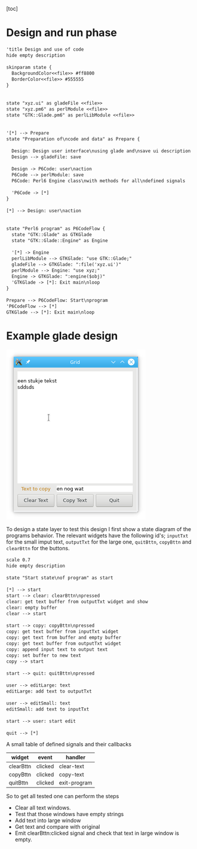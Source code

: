 [toc]

# Design and run phase

```plantuml
'title Design and use of code
hide empty description

skinparam state {
  BackgroundColor<<file>> #ff8800
  BorderColor<<file>> #555555
}


state "xyz.ui" as gladeFile <<file>>
state "xyz.pm6" as perlModule <<file>>
state "GTK::Glade.pm6" as perlLibModule <<file>>


'[*] --> Prepare
state "Preparation of\ncode and data" as Prepare {

  Design: Design user interface\nusing glade and\nsave ui description
  Design --> gladeFile: save

  Design -> P6Code: user\naction
  P6Code --> perlModule: save
  P6Code: Perl6 Engine class\nwith methods for all\ndefined signals

  'P6Code -> [*]
}

[*] --> Design: user\naction


state "Perl6 program" as P6CodeFlow {
  state "GTK::Glade" as GTKGlade
  state "GTK::Glade::Engine" as Engine

  '[*] -> Engine
  perlLibModule --> GTKGlade: "use GTK::Glade;"
  gladeFile --> GTKGlade: ":file('xyz.ui')"
  perlModule --> Engine: "use xyz;"
  Engine -> GTKGlade: ":engine($obj)"
  'GTKGlade -> [*]: Exit main\nloop
}

Prepare --> P6CodeFlow: Start\nprogram
'P6CodeFlow --> [*]
GTKGlade --> [*]: Exit main\nloop
```

# Example glade design
<img src="Screenshot_20190106_124223.png"/>

To design a state layer to test this design I first show a state diagram of the programs behavior. The relevant widgets have the following id's; `inputTxt` for the small imput text, `outputTxt` for the large one, `quitBttn`, `copyBttn` and `clearBttn` for the buttons.

```plantuml
scale 0.7
hide empty description

state "Start state\nof program" as start

[*] --> start
start --> clear: clearBttn\npressed
clear: get text buffer from outputTxt widget and show
clear: empty buffer
clear --> start

start --> copy: copyBttn\npressed
copy: get text buffer from inputTxt widget
copy: get text from buffer and empty buffer
copy: get text buffer from outputTxt widget
copy: append input text to output text
copy: set buffer to new text
copy --> start

start --> quit: quitBttn\npressed

user --> editLarge: text
editLarge: add text to outputTxt

user --> editSmall: text
editSmall: add text to inputTxt

start --> user: start edit

quit --> [*]
```

A small table of defined signals and their callbacks

 |widget|event|handler
 |------|-----|-------
 |clearBttn       |clicked      |clear-text
 |copyBttn        |clicked      |copy-text
 |quitBttn        |clicked      |exit-program

So to get all tested one can perform the steps
* Clear all text windows.
* Test that those windows have empty strings
* Add text into large window
* Get text and compare with original
* Emit clearBttn:clicked signal and check that text in large window is empty.
